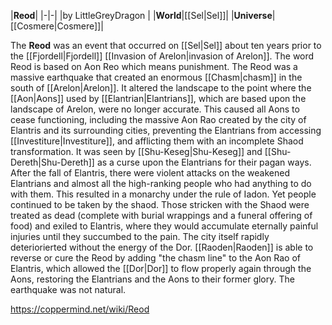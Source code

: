 |**Reod**|
|-|-|
|by  LittleGreyDragon |
|**World**|[[Sel\|Sel]]|
|**Universe**|[[Cosmere\|Cosmere]]|

The **Reod** was an event that occurred on [[Sel\|Sel]] about ten years prior to the [[Fjordell\|Fjordell]] [[Invasion of Arelon\|invasion of Arelon]]. The word Reod is based on Aon Reo which means punishment.
The Reod was a massive earthquake that created an enormous [[Chasm\|chasm]] in the south of [[Arelon\|Arelon]]. It altered the landscape to the point where the [[Aon\|Aons]] used by [[Elantrian\|Elantrians]], which are based upon the landscape of Arelon, were no longer accurate. This caused all Aons to cease functioning, including the massive Aon Rao created by the city of Elantris and its surrounding cities, preventing the Elantrians from accessing [[Investiture\|Investiture]], and afflicting them with an incomplete Shaod transformation. It was seen by [[Shu-Keseg\|Shu-Keseg]] and [[Shu-Dereth\|Shu-Dereth]] as a curse upon the Elantrians for their pagan ways.
After the fall of Elantris, there were violent attacks on the weakened Elantrians and almost all the high-ranking people who had anything to do with them. This resulted in a monarchy under the rule of Iadon. Yet people continued to be taken by the shaod. Those stricken with the Shaod were treated as dead (complete with burial wrappings and a funeral offering of food) and exiled to Elantris, where they would accumulate eternally painful injuries until they succumbed to the pain. The city itself rapidly deteriorierted without the energy of the Dor.
[[Raoden\|Raoden]] is able to reverse or cure the Reod by adding "the chasm line" to the Aon Rao of Elantris, which allowed the [[Dor\|Dor]] to flow properly again through the Aons, restoring the Elantrians and the Aons to their former glory.
The earthquake was not natural.



https://coppermind.net/wiki/Reod